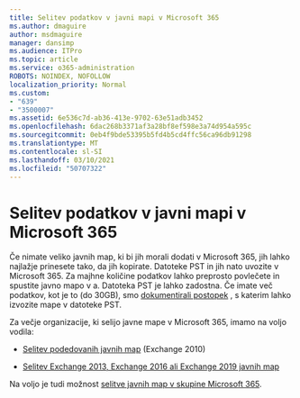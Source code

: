 ```yaml
---
title: Selitev podatkov v javni mapi v Microsoft 365
ms.author: dmaguire
author: msdmaguire
manager: dansimp
ms.audience: ITPro
ms.topic: article
ms.service: o365-administration
ROBOTS: NOINDEX, NOFOLLOW
localization_priority: Normal
ms.custom:
- "639"
- "3500007"
ms.assetid: 6e536c7d-ab36-413e-9702-63e51adb3452
ms.openlocfilehash: 6dac268b3371af3a28bf8ef598e3a74d954a595c
ms.sourcegitcommit: 0eb4f9bde53395b5fd4b5cd4ffc56ca96db91298
ms.translationtype: MT
ms.contentlocale: sl-SI
ms.lasthandoff: 03/10/2021
ms.locfileid: "50707322"
---
```

# <a name="migrate-public-folder-data-to-microsoft-365"></a>Selitev podatkov v javni mapi v Microsoft 365

Če nimate veliko javnih map, ki bi jih morali dodati v Microsoft 365, jih lahko najlažje prinesete tako, da jih kopirate. Datoteke PST in jih nato uvozite v Microsoft 365. Za majhne količine podatkov lahko preprosto povlečete in spustite javno mapo v a. Datoteka PST je lahko zadostna. Če imate več podatkov, kot je to (do 30GB), smo [dokumentirali postopek](https://technet.microsoft.com/library/dn874017%28v=exchg.150%29.aspx) , s katerim lahko izvozite mape v datoteke PST.
  
Za večje organizacije, ki selijo javne mape v Microsoft 365, imamo na voljo vodila:
  
- [Selitev podedovanih javnih map](https://docs.microsoft.com/exchange/collaboration-exo/public-folders/batch-migration-of-legacy-public-folders) (Exchange 2010)

- [Selitev Exchange 2013, Exchange 2016 ali Exchange 2019 javnih map](https://docs.microsoft.com/Exchange/collaboration/public-folders/migrate-to-exchange-online)

Na voljo je tudi možnost [selitve javnih map v skupine Microsoft 365](https://docs.microsoft.com/exchange/collaboration-exo/public-folders/migrate-your-public-folders-to-microsoft-365-groups).
  